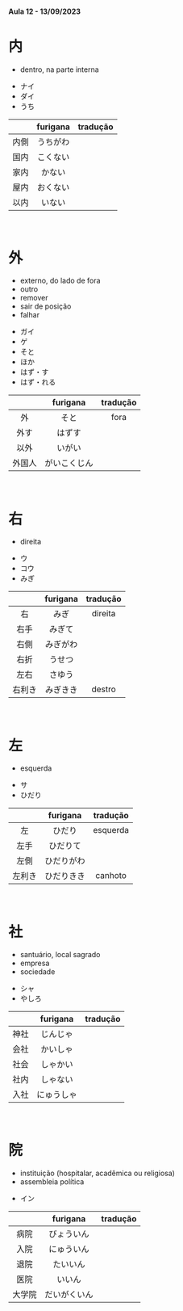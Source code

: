 #### Aula 12 - 13/09/2023


# 内
- dentro, na parte interna

<ul><li>ナイ</li><li>ダイ</li><li>うち</li></ul>

|  | furigana | tradução |
|:---:|:---:|:---:|
| 内側 | うちがわ |  |
| 国内 | こくない |  |
| 家内 | かない |  |
| 屋内 | おくない |  |
| 以内 | いない |  |

<br>


# 外
<ul><li>externo, do lado de fora</li><li>outro</li><li>remover</li><li>sair de posição</li><li>falhar</li></ul>

<ul><li>ガイ</li><li>ゲ</li><li>そと</li><li>ほか</li><li>はず・す</li><li>はず・れる</li></ul>

|  | furigana | tradução |
|:---:|:---:|:---:|
| 外 | そと | fora |
| 外す | はずす |  |
| 以外 | いがい |  |
| 外国人 | がいこくじん |  |

<br>


# 右
- direita

<ul><li>ウ</li><li>コウ</li><li>みぎ</li></ul>

|  | furigana | tradução |
|:---:|:---:|:---:|
| 右 | みぎ | direita |
| 右手 | みぎて |  |
| 右側 | みぎがわ |  |
| 右折 | うせつ |  |
| 左右 | さゆう |  |
| 右利き | みぎきき | destro |

<br>


# 左
- esquerda

<ul><li>サ</li><li>ひだり</li></ul>

|  | furigana | tradução |
|:---:|:---:|:---:|
| 左 | ひだり | esquerda |
| 左手 | ひだりて |  |
| 左側 | ひだりがわ |  |
| 左利き | ひだりきき | canhoto |

<br>


# 社
<ul><li>santuário, local sagrado</li><li>empresa</li><li>sociedade</li></ul>

<ul><li>シャ</li><li>やしろ</li></ul>

|  | furigana | tradução |
|:---:|:---:|:---:|
| 神社 | じんじゃ |  |
| 会社 | かいしゃ |  |
| 社会 | しゃかい |  |
| 社内 | しゃない |  |
| 入社 | にゅうしゃ |  |

<br>


# 院
<ul><li>instituição (hospitalar, acadêmica ou religiosa)</li><li>assembleia política</li></ul>

- イン

|  | furigana | tradução |
|:---:|:---:|:---:|
| 病院 | びょういん |  |
| 入院 | にゅういん |  |
| 退院 | たいいん |  |
| 医院 | いいん |  |
| 大学院 | だいがくいん |  |